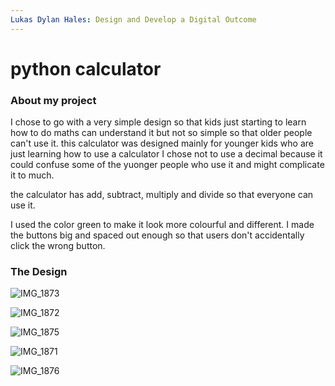 ```yaml
---
Lukas Dylan Hales: Design and Develop a Digital Outcome
---
```

# python calculator

### About my project

I chose to go with a very simple design so that kids just starting to learn how to do maths can understand it but not so simple so that older people can't use it. 
this calculator was designed mainly for younger kids who are just learning how to use a calculator
I chose not to use a decimal because it could confuse some of the yuonger people who use it and might complicate it to much.

the calculator has add, subtract, multiply and divide so that everyone can use it.

I used the color green to make it look more colourful and different.
I made the buttons big and spaced out enough so that users don't accidentally click the wrong button.

### The Design

![IMG_1873](https://user-images.githubusercontent.com/103608431/192412279-b779d27f-dd7c-4ea4-b28a-f53778bfee0c.png)

![IMG_1872](https://user-images.githubusercontent.com/103608431/192412266-10b32d2d-12a6-4248-bd82-0be3da151507.png)

![IMG_1875](https://user-images.githubusercontent.com/103608431/192412189-edf6f2ab-47c8-425b-9127-02b34c31c3b1.png)

![IMG_1871](https://user-images.githubusercontent.com/103608431/192412463-5968d4a4-8b0b-4864-a93d-045df4abccb9.png)

![IMG_1876](https://user-images.githubusercontent.com/103608431/192412489-3de5f51c-41ab-45ab-be62-2f0b4b1ae79a.png)

